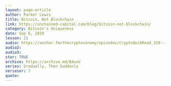 ```yaml
---
layout: page-article
author: Parker Lewis
title: Bitcoin, Not Blockchain
link: https://unchained-capital.com/blog/bitcoin-not-blockchain/
category: Bitcoin's Uniqueness
date: Sep 6, 2019
lesson: 21
audio: https://anchor.fm/thecryptoconomy/episodes/CryptoQuikRead_329---Bitcoin--Not-Blockchain-Parker-Lewis-e9h0cv/a-a15nml1
audio2: 
audio3: 
star: TRUE
archive: https://archive.md/B4uxV
series: Gradually, Then Suddenly
seriesnr: 7
quote: 
---
```

